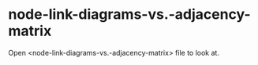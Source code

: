 # node-link-diagrams-vs.-adjacency-matrix
Open \<node-link-diagrams-vs.-adjacency-matrix\> file to look at.
